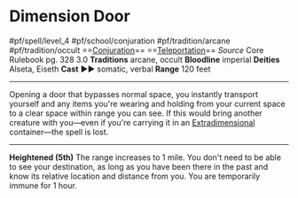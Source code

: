 # Dimension Door
#pf/spell/level_4 #pf/school/conjuration #pf/tradition/arcane #pf/tradition/occult
==[Conjuration](../../../Traits/Conjuration.md)== ==[Teleportation](../../../Traits/Teleportation.md)==
*Source* Core Rulebook pg. 328 3.0
**Traditions** arcane, occult
**Bloodline** imperial
**Deities** Alseta, Eiseth
**Cast** ►► somatic, verbal
**Range** 120 feet

---
Opening a door that bypasses normal space, you instantly transport yourself and any items you're wearing and holding from your current space to a clear space within range you can see. If this would bring another creature with you—even if you're carrying it in an [Extradimensional](../../../Traits/Extradimensional.md) container—the spell is lost.

<hr>

**Heightened (5th)** The range increases to 1 mile. You don't need to be able to see your destination, as long as you have been there in the past and know its relative location and distance from you. You are temporarily immune for 1 hour.